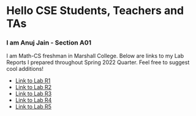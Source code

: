 # Hello CSE Students, Teachers and TAs
### I am Anuj Jain - Section A01
I am Math-CS freshman in Marshall College.
Below  are links to my Lab Reports I prepared throughout Spring 2022 Quarter.
Feel free to suggest cool additions!

* [Link to Lab R1](lab-report-1.md)
* [Link to Lab R2](lab-report-2.md)
* [Link to Lab R3](lab-report-3.md)
* [Link to Lab R4](lab-report-4.md)
* [Link to Lab R5](lab-report-5.md)
